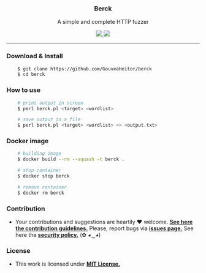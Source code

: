 <p align="center">
  <h3 align="center"><b>Berck</b></h3>
  <p align="center">A simple and complete HTTP fuzzer</p>
  <p align="center">
    <a href="https://github.com/GouveaHeitor/security-spellbook/blob/master/LICENSE.md">
      <img src="https://img.shields.io/badge/license-MIT-blue.svg">
    </a>
    <a href="https://github.com/GouveaHeitor/security-spellbook/releases">
      <img src="https://img.shields.io/badge/version-0.1-blue.svg">
    </a>
  </p>
</p>

---

### Download & Install

```bash 
    $ git clone https://github.com/GouveaHeitor/berck
    $ cd berck
```
### How to use

```bash
    # print output in screen
    $ perl berck.pl <target> <wordlist>

    # save output in a file
    $ perl berck.pl <target> <wordlist> >> <output.txt>
```

### Docker image

```bash
    # building image
    $ docker build --rm --squash -t berck .

    # stop container
    $ docker stop berck

    # remove container
    $ docker rm berck
```

### Contribution

- Your contributions and suggestions are heartily ♥ welcome. [**See here the contribution guidelines.**](/.github/CONTRIBUTING.md) Please, report bugs via [**issues page.**](https://github.com/GouveaHeitor/berck/issues) See here the [**security policy.**](./github/SECURITY.md) (✿ ◕‿◕) 

### License

- This work is licensed under [**MIT License.**](https://github.com/GouveaHeitor/berck/blob/master/LICENSE.md)